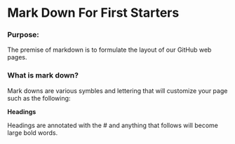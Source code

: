 # Mark Down For First Starters

### Purpose:
The premise of markdown is to formulate the layout of our GitHub web pages.

### What is mark down?
Mark downs are various symbles and lettering that will customize your page such as the following:

**Headings**

Headings are annotated with the # and anything that follows will become large bold words.
